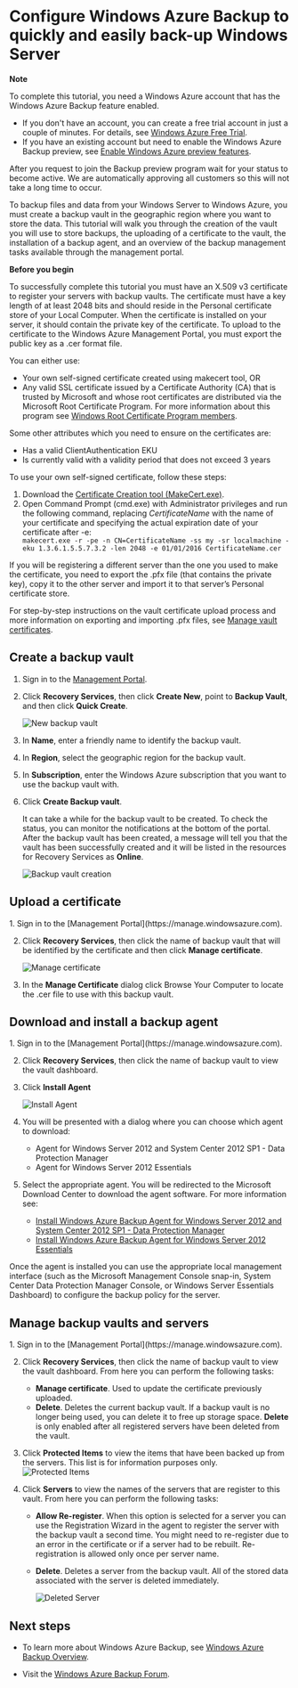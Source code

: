 ﻿<properties linkid="manage-dataservices-recoveryservices-backup" urlDisplayName="Windows Azure Backup" pageTitle="Configure Windows Azure Backup to quickly and easily back-up Windows Server" Title="Configure Windows Azure Backup to quickly and easily back-up Windows Server" metaKeywords="Windows Azure Backup, Online Backup, back-up service" Description="Use Windows Azure Backup to help you protect important server data offsite with automated backups to Windows Azure, where they are available for easy data restoration." metaCanonical="" umbracoNaviHide="0" disqusComments="1" writer="starra" editor="tysonn" manager="cynthn" /> 

<h1><a id="configure-a-backup-vault-tutorial"></a>Configure Windows Azure Backup to quickly and easily back-up Windows Server</h1>
<div class="dev-callout"> 
<strong>Note</strong>
 
<p>To complete this tutorial, you need a Windows Azure account that has the Windows Azure Backup feature enabled.</p>
<ul> 
<li>If you don't have an account, you can create a free trial account in just a couple of minutes. For details, see <a href="/en-us/pricing/free-trial/">Windows Azure Free Trial</a>.</li> 
 
<li>If you have an existing account but need to enable the Windows Azure Backup preview, see <a href="/en-us/develop/net/tutorials/create-a-windows-azure-account/#enable" target="_blank">Enable Windows Azure preview features</a>.</li>
</ul>
 
<p>After you request to join the Backup preview program wait for your status to become active. We are automatically approving all customers so this will not take a long time to occur.</p> 
</div>
  

To backup files and data from your Windows Server to Windows Azure, you must create a backup vault in the geographic region where you want to store the data. This tutorial will walk you through the creation of the vault you will use to store backups, the uploading of a certificate to the vault, the installation of a backup agent, and an overview of the backup management tasks available through the management portal.

<div class="dev-callout"> 
<strong>Before you begin</strong> 
<p>To successfully complete this tutorial you must have 
an X.509 v3 certificate to register your servers with backup vaults.  The certificate must have a key length of at least 2048 bits and should reside in the Personal certificate store of your Local Computer. When the certificate is installed on your server, it should contain the private key of the certificate. To upload to the certificate to the Windows Azure Management Portal, you must export the public key as a .cer format file.</p> 

<p>You can either use:</p> 
<ul>
<li>Your own self-signed certificate created using makecert tool, OR</li> 

<li>Any valid SSL certificate issued by a Certificate Authority (CA) that is trusted by Microsoft and whose root certificates are distributed via the Microsoft Root Certificate Program. For more information about this program see <a href="http://go.microsoft.com/fwlink/p/?LinkId=294666">Windows Root Certificate Program members</a>.</li>
</ul> 

<p>Some other attributes which you need to ensure on the certificates are:</p> 

<ul>
<li>Has a valid ClientAuthentication EKU</li>

<li>Is currently valid with a validity period that does not exceed 3 years</li>  
</ul>

<p>To use your own self-signed certificate, follow these steps: </p>
<ol>
<li>Download the <a href="http://go.microsoft.com/fwlink/p/?LinkID=294662">Certificate Creation tool (MakeCert.exe)</a>.</li>  


<li>Open Command Prompt (cmd.exe) with Administrator privileges and run the following command, replacing <i>CertificateName</i> with the name of your certificate and specifying the actual expiration date of your certificate after -e: 
<code>
makecert.exe -r -pe -n CN=CertificateName -ss my -sr localmachine -eku 1.3.6.1.5.5.7.3.2 -len 2048 -e 01/01/2016 CertificateName.cer</code></li>
</ol>
<p>
If you will be registering a different server than the one you used to make the certificate, you need to export the .pfx file (that contains the private key), copy it to the other server and import it to that server’s Personal certificate store. 
</p>
<p>
For step-by-step instructions on the vault certificate upload process and more information on exporting and importing .pfx files, see <a href="http://go.microsoft.com/fwlink/p/?LinkID=294662">Manage vault certificates</a>.</p> 
</div>

<h2><a id="create"></a>Create a backup vault</h2>

1. Sign in to the [Management Portal](https://manage.windowsazure.com).

	<div chunk="../../Shared/Chunks/disclaimer.md"/>

2. Click **Recovery Services**, then click **Create New**,  point to **Backup Vault**, and then click **Quick Create**.

	![New backup vault](../media/RS_howtobackup1.png)

3. In **Name**, enter a friendly name to identify the backup vault.

4. In **Region**, select the geographic region for the backup vault.  

5. In **Subscription**, enter the Windows Azure subscription that you want to use the backup vault with. 


6. Click **Create Backup vault**.

	It can take a while for the backup vault to be created. To check the status, you can monitor the notifications at the bottom of the portal. After the backup vault has been created, a message will tell you that the vault has been successfully created and it will be listed in the resources for Recovery Services as **Online**. 

	![Backup vault creation](../media/RS_howtobackup2.png)

<h2><a id="upload"></a>Upload a certificate</h2>
1. Sign in to the [Management Portal](https://manage.windowsazure.com).

2. Click **Recovery Services**, then click the name of backup vault that will be identified by the certificate and then click **Manage certificate**.
	
	![Manage certificate](../media/RS_howtoupload1.png)

3. In the **Manage Certificate** dialog click Browse Your Computer to locate the .cer file to use with this backup vault.
<h2><a id="download"></a>Download and install a backup agent</h2>
1. Sign in to the [Management Portal](https://manage.windowsazure.com).

2. Click **Recovery Services**, then click the name of backup vault to view the vault dashboard.

3. Click **Install Agent** 
	
	![Install Agent](../media/RS_howtodownload1.png)
4. You will be presented with a dialog where you can choose which agent to download:
	* Agent for Windows Server 2012 and System Center 2012 SP1 - Data Protection Manager
	* Agent for Windows Server 2012 Essentials
5. Select the appropriate agent. You will be redirected to the Microsoft Download Center to download the agent software. For more information see:

	* [Install Windows Azure Backup Agent for Windows Server 2012 and System Center 2012 SP1 - Data Protection Manager](http://technet.microsoft.com/en-us/library/hh831761.aspx#BKMK_installagent)
	* [Install Windows Azure Backup Agent for Windows Server 2012 Essentials](http://technet.microsoft.com/en-us/library/jj884318.aspx)

Once the agent is installed you can use the appropriate local management interface (such as the Microsoft Management Console snap-in, System Center Data Protection Manager Console, or Windows Server Essentials Dashboard) to configure the backup policy for the server.  

<h2><a id="manage"></a>Manage backup vaults and servers</h2>
1. Sign in to the [Management Portal](https://manage.windowsazure.com).

2. Click **Recovery Services**, then click the name of backup vault to view the vault dashboard. From here you can perform the following tasks:
	* **Manage certificate**. Used to update the certificate previously uploaded.
	* **Delete**. Deletes the current backup vault. If a backup vault is no longer being used, you can delete it to free up storage space. **Delete** is only enabled after all registered servers have been deleted from the vault. 

3. Click **Protected Items** to view the items that have been backed up from the servers. This list is for information purposes only.  
![Protected Items](../media/RS_protecteditems.png)

4. Click **Servers** to view the names of the servers that are register to this vault. From here you can perform the following tasks:
	* **Allow Re-register**. When this option is selected for a server you can use the Registration Wizard in the agent to register the server with the backup vault a second time. You might need to re-register due to an error in the certificate or if a server had to be rebuilt. Re-registration is allowed only once per server name.
	* **Delete**. Deletes a server from the backup vault. All of the stored data associated with the server is deleted immediately.

		![Deleted Server](../media/RS_deletedserver.png)
<h2><a id="next"></a>Next steps</h2>

- To learn more about Windows Azure Backup, see [Windows Azure Backup Overview](http://go.microsoft.com/fwlink/p/?LinkId=222425). 

- Visit the [Windows Azure Backup Forum](http://go.microsoft.com/fwlink/p/?LinkId=290933).

